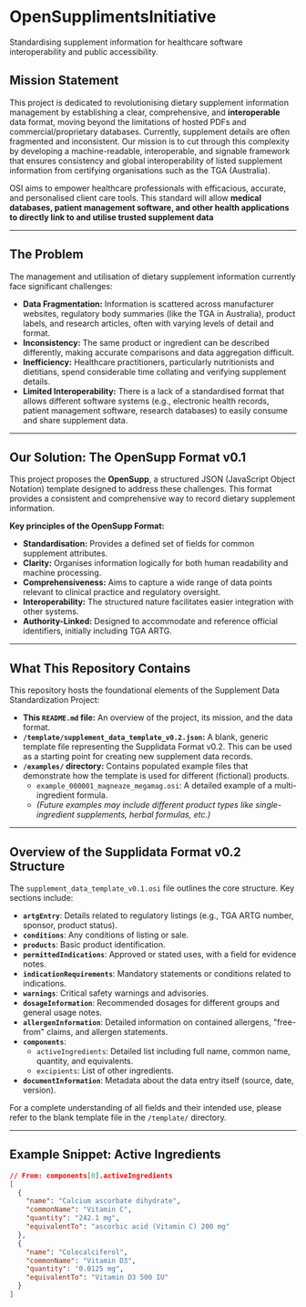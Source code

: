 # OpenSupplimentsInitiative
Standardising supplement information for healthcare software interoperability and public accessibility.

## Mission Statement

This project is dedicated to revolutionising dietary supplement information management by establishing a clear, comprehensive, and **interoperable** data format, moving beyond the limitations of hosted PDFs and commercial/proprietary databases. Currently,  supplement details are often fragmented and inconsistent. Our mission is to cut through this complexity by developing a machine-readable, interoperable, and signable framework that ensures consistency and global interoperability of listed supplement information from certifying organisations such as the TGA (Australia).

OSI aims to empower healthcare professionals with efficacious, accurate, and personalised client care tools. This standard will allow **medical databases, patient management software, and other health applications to directly link to and utilise trusted supplement data** 

---

## The Problem

The management and utilisation of dietary supplement information currently face significant challenges:

* **Data Fragmentation:** Information is scattered across manufacturer websites, regulatory body summaries (like the TGA in Australia), product labels, and research articles, often with varying levels of detail and format.
* **Inconsistency:** The same product or ingredient can be described differently, making accurate comparisons and data aggregation difficult.
* **Inefficiency:** Healthcare practitioners, particularly nutritionists and dietitians, spend considerable time collating and verifying supplement details.
* **Limited Interoperability:** There is a lack of a standardised format that allows different software systems (e.g., electronic health records, patient management software, research databases) to easily consume and share supplement data.

---

## Our Solution: The OpenSupp Format v0.1

This project proposes the **OpenSupp**, a structured JSON (JavaScript Object Notation) template designed to address these challenges. This format provides a consistent and comprehensive way to record dietary supplement information.

**Key principles of the OpenSupp Format:**

* **Standardisation:** Provides a defined set of fields for common supplement attributes.
* **Clarity:** Organises information logically for both human readability and machine processing.
* **Comprehensiveness:** Aims to capture a wide range of data points relevant to clinical practice and regulatory oversight.
* **Interoperability:** The structured nature facilitates easier integration with other systems.
* **Authority-Linked:** Designed to accommodate and reference official identifiers, initially including TGA ARTG.

---

## What This Repository Contains

This repository hosts the foundational elements of the Supplement Data Standardization Project:

* **This `README.md` file:** An overview of the project, its mission, and the data format.
* **`/template/supplement_data_template_v0.2.json`:** A blank, generic template file representing the Supplidata Format v0.2. This can be used as a starting point for creating new supplement data records.
* **`/examples/` directory:** Contains populated example files that demonstrate how the template is used for different (fictional) products.
    * `example_000001_magneaze_megamag.osi`: A detailed example of a multi-ingredient formula.
    * *(Future examples may include different product types like single-ingredient supplements, herbal formulas, etc.)*

---

## Overview of the Supplidata Format v0.2 Structure

The `supplement_data_template_v0.1.osi` file outlines the core structure. Key sections include:

* **`artgEntry`**: Details related to regulatory listings (e.g., TGA ARTG number, sponsor, product status).
* **`conditions`**: Any conditions of listing or sale.
* **`products`**: Basic product identification.
* **`permittedIndications`**: Approved or stated uses, with a field for evidence notes.
* **`indicationRequirements`**: Mandatory statements or conditions related to indications.
* **`warnings`**: Critical safety warnings and advisories.
* **`dosageInformation`**: Recommended dosages for different groups and general usage notes.
* **`allergenInformation`**: Detailed information on contained allergens, "free-from" claims, and allergen statements.
* **`components`**:
    * `activeIngredients`: Detailed list including full name, common name, quantity, and equivalents.
    * `excipients`: List of other ingredients.
* **`documentInformation`**: Metadata about the data entry itself (source, date, version).

For a complete understanding of all fields and their intended use, please refer to the blank template file in the `/template/` directory.

---

## Example Snippet: Active Ingredients

```json
// From: components[0].activeIngredients
[
  {
    "name": "Calcium ascorbate dihydrate",
    "commonName": "Vitamin C",
    "quantity": "242.1 mg",
    "equivalentTo": "ascorbic acid (Vitamin C) 200 mg"
  },
  {
    "name": "Colecalciferol",
    "commonName": "Vitamin D3",
    "quantity": "0.0125 mg",
    "equivalentTo": "Vitamin D3 500 IU"
  }
]
